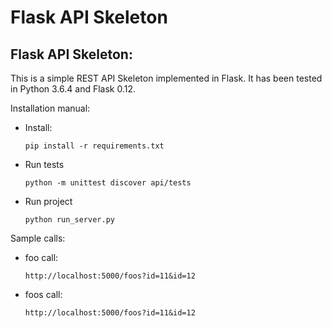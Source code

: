 # Flask API Skeleton

## Flask API Skeleton:

This is a simple REST API Skeleton implemented in Flask. It has been tested in Python 3.6.4 and Flask 0.12.


Installation manual:

* Install:
   ````
   pip install -r requirements.txt
   ````
* Run tests
    ````
   python -m unittest discover api/tests
   ````
   
* Run project
    ````
   python run_server.py
   ````

Sample calls:

* foo call:
    ```
    http://localhost:5000/foos?id=11&id=12
    ```
    
* foos call:
    ```
    http://localhost:5000/foos?id=11&id=12
    ```